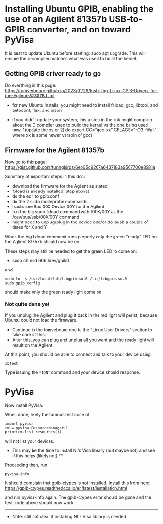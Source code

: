 # Installing Ubuntu GPIB, enabling the use of an Agilent 81357b USB-to-GPIB converter, and on toward PyVisa

It is best to update Ubuntu before starting: sudo apt upgrade. This will ensure the c-compiler matches what was used to build the kernel.


## Getting GPIB driver ready to go

Do everthing in this page: https://tomverbeure.github.io/2023/01/29/Installing-Linux-GPIB-Drivers-for-the-Agilent-82357B.html

* for new Ubuntu installs, you might need to install fxload, gcc, libtool, and autoconf, flex, and bison

* if you didn't update your system, this a step in the link might complain about the C compiler used to build the kernel vs the one being used now. 1)update the os or 2) do export CC="gcc-xx" CFLAGS="-O3 -Wall" where xx is some newer versoin of gcc)


## Firmware for the Agilent 81357b

Now go to this page: https://gist.github.com/turingbirds/6eb05c9267a6437183a9567700e8581a

Summary of important steps in this doc:

* download the firmware for the Agilent as stated
* fxload is already installed (step above)
* do the edit to gpib.conf
* do the 2 sudo modeprobe commands
* lsusb: see Bus 00X Device 00Y for the Agilent
* run the big sudo fxload command with /00X/00Y as the /dev/bus/usb/00X/00Y command
* might need to unplug/plug in the device and/or do lsusb a couple of times for X and Y

When the big fxload command runs properly only the green "ready" LED on the Aglient 81357b should now be on.

These steps may still be needed to get the green LED to come on:

* sudo chmod 666 /dev/gpib0

and

```
sudo ln -s /usr/local/lib/libgpib.so.0 /lib/libgpib.so.0
sudo gpib_config
```

should make only the green ready light come on.

### Not quite done yet

If you unplug the Agilent and plug it back in the red light will perist, because Ubuntu could not load the firmware. 

* Continue in the tomvebeure doc to the "Linux User Drivers" section to take care of this.
* After this, you can plug and unplug all you want and the ready light will result on the Agilent.


At this point, you should  be able to connect and talk to your device using

```
ibtest
```

Type issuing the ```*IDN?``` command and your device should response.


# PyVisa

Now install PyVisa.

When done, likely the famous test code of 

```
import pyvisa
rm = pyvisa.ResourceManager()
print(rm.list_resources())
```

will not list your devices.

* This may be the time to install NI's Visa library (but maybe not) and see if this helps (likely not).**

Proceeding then, run

```
pyvisa-info
```

It should complain that gpib-ctypes is not installed. Install this from here:
https://gpib-ctypes.readthedocs.io/en/latest/installation.html

and run pyvisa-info again.  The gpib-ctypes error should be gone and the test-code above should now work.

------

* Note: still not clear if installing NI's Visa library is needed



